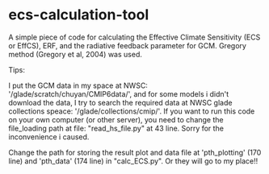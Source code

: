 # ecs-calculation-tool
A simple piece of code for calculating the Effective Climate Sensitivity (ECS or EffCS), ERF, and the radiative feedback parameter for GCM. Gregory method (Gregory et al, 2004) was used.


Tips:

I put the GCM data in my space at NWSC: '/glade/scratch/chuyan/CMIP6data/', and for some models i didn't download the data, I try to search the required data at NWSC glade collections speace: '/glade/collections/cmip/'.
If you want to run this code on your own computer (or other server), you need to change the file_loading path at file: "read_hs_file.py" at 43 line. Sorry for the inconvenience i caused.

Change the path for storing the result plot and data file at 'pth_plotting' (170 line) and 'pth_data' (174 line) in "calc_ECS.py". Or they will go to my place!!
